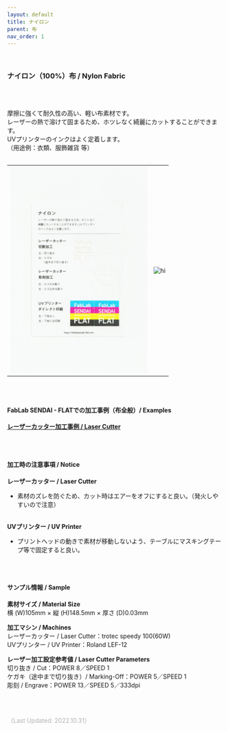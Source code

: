 ```yaml
---
layout: default
title: ナイロン
parent: 布
nav_order: 1
---
```


<br>

### ナイロン（100%）布 / Nylon Fabric

<br><br>

摩擦に強くて耐久性の高い、軽い布素材です。<br>
レーザーの熱で溶けて固まるため、ホツレなく綺麗にカットすることができます。<br>
UVプリンターのインクはよく定着します。<br>
（用途例：衣類、服飾雑貨 等）
<br>
<br>

<table>
<tr style="border:none;">
<td style="border:none;"><img src="assets/27_Nylon_1.png" width="320" alt="hi" class="inline"/></td>
<td style="border:none;"><img src="assets/27_Nylon_2.png" width="320" alt="hi" class="inline"/></td>
</tr>
</table>

<br><br>

#### FabLab SENDAI - FLATでの加工事例（布全般）/ Examples

[**レーザーカッター加工事例 / Laser Cutter**](https://www.flickr.com/search/?user_id=96175517%40N02&sort=date-taken-desc&safe_search=1&view_all=1&tags=fabriclc)

<br><br>

#### 加工時の注意事項 / Notice

**レーザーカッター / Laser Cutter**
<br>
* 素材のズレを防ぐため、カット時はエアーをオフにすると良い。（発火しやすいので注意）<br><br>

**UVプリンター / UV Printer**
<br>
* プリントヘッドの動きで素材が移動しないよう、テーブルにマスキングテープ等で固定すると良い。<br>

<br><br>

#### サンプル情報 / Sample

**素材サイズ / Material Size**<br>
横 (W)105mm × 縦 (H)148.5mm × 厚さ (D)0.03mm

**加工マシン / Machines**<br>
レーザーカッター / Laser Cutter：trotec speedy 100(60W)<br>
UVプリンター / UV Printer：Roland LEF-12<br>

**レーザー加工設定参考値 / Laser Cutter Parameters**<br>
切り抜き / Cut：POWER 8／SPEED 1<br>
ケガキ（途中まで切り抜き）/ Marking-Off：POWER 5／SPEED 1<br>
彫刻 / Engrave：POWER 13／SPEED 5／333dpi<br>

<br><br>

<span style="color: #B2B2B2; ">
（Last Updated: 2022.10.31）
</span>
